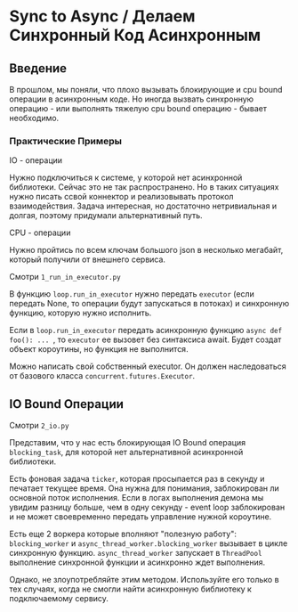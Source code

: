 # Sync to Async / Делаем Синхронный Код Асинхронным

## Введение

В прошлом, мы поняли, что плохо вызывать блокирующие и cpu bound операции в асинхронным коде. Но иногда вызвать синхронную операцию - или выполнять тяжелую cpu bound операцию - бывает необходимо.

### Практические Примеры

IO - операции

Нужно подключиться к системе, у которой нет асинхронной библиотеки. Сейчас это не так распространено. Но в таких ситуациях нужно писать ссвой коннектор и реализовывать протокол взаимодействия. Задача интересная, но достаточно нетривиальная и долгая, поэтому придумали альтернативный путь.

CPU - операции

Нужно пройтись по всем ключам большого json в несколько мегабайт, который получили от внешнего сервиса.

Смотри `1_run_in_executor.py`

В функцию `loop.run_in_executor` нужно передать `executor` (если передать None, то операции будут запускаться в потоках) и синхронную функцию, которую нужно исполнить.

Если в `loop.run_in_executor` передать асинхронную функцию `async def foo(): ... `, то `executor` ее вызовет без синтаксиса await. Будет создат объект короутины, но функция не выполнится.

Можно написать свой собственный executor. Он должен наследоваться от базового класса `concurrent.futures.Executor`.

## IO Bound Операции

Смотри `2_io.py`

Представим, что у нас есть блокирующая IO Bound операция `blocking_task`, для которой нет альтернативной асинхронной библиотеки.

Есть фоновая задача `ticker`, которая просыпается раз в секунду и печатает текущее время. Она нужна для понимания, заблокирован ли основной поток исполнения. Если в логах выполнения демона мы увидим разницу больше, чем в одну секунду - event loop заблокирован и не может своевременно передать управление нужной короутине.

Есть еще 2 воркера которые вполняют "полезную работу": `blocking_worker` и `async_thread_worker.blocking_worker` вызывает в цикле синхронную функцию. `async_thread_worker` запускает в `ThreadPool` выполнение синхронной функции и асинхронно ждет выполнения.

Однако, не злоупотребляйте этим методом. Используйте его только в тех случаях, когда не смогли найти асинхронную библиотеку к подключаемому сервису.

